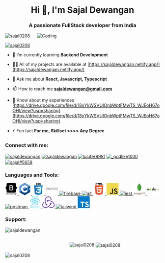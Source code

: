 <h1 align="center">Hi 👋, I'm Sajal Dewangan</h1>
<h3 align="center">A passionate FullStack developer from India</h3>
<img align="right" alt="Coding" width="400" src="https://cdn.dribbble.com/users/1162077/screenshots/3848914/programmer.gif" >

<p align="left"> <img src="https://komarev.com/ghpvc/?username=sajal0208&label=Profile%20views&color=0e75b6&style=flat" alt="sajal0208" /> </p>

<p align="left"> <a href="https://github.com/ryo-ma/github-profile-trophy"><img src="https://github-profile-trophy.vercel.app/?username=sajal0208" alt="sajal0208" /></a> </p>

- 🌱 I’m currently learning **Backend Development**

- 👨‍💻 All of my projects are available at [https://sajaldewangan.netlify.app/](https://sajaldewangan.netlify.app/)

- 💬 Ask me about **React, Javascript, Typescript**

- 📫 How to reach me **sajaldewangan@gmail.com**

- 📄 Know about my experiences [https://drive.google.com/file/d/18xYkWSVUIOnbWptFMwTS_WJEoH67oOHI/view?usp=sharing](https://drive.google.com/file/d/18xYkWSVUIOnbWptFMwTS_WJEoH67oOHI/view?usp=sharing)

- ⚡ Fun fact **For me, Skillset >>>> Any Degree**

<h3 align="left">Connect with me:</h3>
<p align="left">
<a href="https://linkedin.com/in/sajaldewangan" target="blank"><img align="center" src="https://raw.githubusercontent.com/rahuldkjain/github-profile-readme-generator/master/src/images/icons/Social/linked-in-alt.svg" alt="sajaldewangan" height="30" width="40" /></a>
<a href="https://instagram.com/sajaldewangan" target="blank"><img align="center" src="https://raw.githubusercontent.com/rahuldkjain/github-profile-readme-generator/master/src/images/icons/Social/instagram.svg" alt="sajaldewangan" height="30" width="40" /></a>
<a href="https://www.codechef.com/users/lucifer9981" target="blank"><img align="center" src="https://cdn.jsdelivr.net/npm/simple-icons@3.1.0/icons/codechef.svg" alt="lucifer9981" height="30" width="40" /></a>
<a href="https://www.leetcode.com/_godlike1000" target="blank"><img align="center" src="https://raw.githubusercontent.com/rahuldkjain/github-profile-readme-generator/master/src/images/icons/Social/leet-code.svg" alt="_godlike1000" height="30" width="40" /></a>
<a href="https://discord.gg/sajal#5658" target="blank"><img align="center" src="https://raw.githubusercontent.com/rahuldkjain/github-profile-readme-generator/master/src/images/icons/Social/discord.svg" alt="sajal#5658" height="30" width="40" /></a>
</p>

<h3 align="left">Languages and Tools:</h3>
<p align="left"> <a href="https://getbootstrap.com" target="_blank" rel="noreferrer"> <img src="https://raw.githubusercontent.com/devicons/devicon/master/icons/bootstrap/bootstrap-plain-wordmark.svg" alt="bootstrap" width="40" height="40"/> </a> <a href="https://www.w3schools.com/cpp/" target="_blank" rel="noreferrer"> <img src="https://raw.githubusercontent.com/devicons/devicon/master/icons/cplusplus/cplusplus-original.svg" alt="cplusplus" width="40" height="40"/> </a> <a href="https://www.w3schools.com/css/" target="_blank" rel="noreferrer"> <img src="https://raw.githubusercontent.com/devicons/devicon/master/icons/css3/css3-original-wordmark.svg" alt="css3" width="40" height="40"/> </a> <a href="https://expressjs.com" target="_blank" rel="noreferrer"> <img src="https://raw.githubusercontent.com/devicons/devicon/master/icons/express/express-original-wordmark.svg" alt="express" width="40" height="40"/> </a> <a href="https://firebase.google.com/" target="_blank" rel="noreferrer"> <img src="https://www.vectorlogo.zone/logos/firebase/firebase-icon.svg" alt="firebase" width="40" height="40"/> </a> <a href="https://git-scm.com/" target="_blank" rel="noreferrer"> <img src="https://www.vectorlogo.zone/logos/git-scm/git-scm-icon.svg" alt="git" width="40" height="40"/> </a> <a href="https://www.w3.org/html/" target="_blank" rel="noreferrer"> <img src="https://raw.githubusercontent.com/devicons/devicon/master/icons/html5/html5-original-wordmark.svg" alt="html5" width="40" height="40"/> </a> <a href="https://developer.mozilla.org/en-US/docs/Web/JavaScript" target="_blank" rel="noreferrer"> <img src="https://raw.githubusercontent.com/devicons/devicon/master/icons/javascript/javascript-original.svg" alt="javascript" width="40" height="40"/> </a> <a href="https://jestjs.io" target="_blank" rel="noreferrer"> <img src="https://www.vectorlogo.zone/logos/jestjsio/jestjsio-icon.svg" alt="jest" width="40" height="40"/> </a> <a href="https://www.mongodb.com/" target="_blank" rel="noreferrer"> <img src="https://raw.githubusercontent.com/devicons/devicon/master/icons/mongodb/mongodb-original-wordmark.svg" alt="mongodb" width="40" height="40"/> </a> <a href="https://nodejs.org" target="_blank" rel="noreferrer"> <img src="https://raw.githubusercontent.com/devicons/devicon/master/icons/nodejs/nodejs-original-wordmark.svg" alt="nodejs" width="40" height="40"/> </a> <a href="https://postman.com" target="_blank" rel="noreferrer"> <img src="https://www.vectorlogo.zone/logos/getpostman/getpostman-icon.svg" alt="postman" width="40" height="40"/> </a> <a href="https://reactjs.org/" target="_blank" rel="noreferrer"> <img src="https://raw.githubusercontent.com/devicons/devicon/master/icons/react/react-original-wordmark.svg" alt="react" width="40" height="40"/> </a> <a href="https://redux.js.org" target="_blank" rel="noreferrer"> <img src="https://raw.githubusercontent.com/devicons/devicon/master/icons/redux/redux-original.svg" alt="redux" width="40" height="40"/> </a> <a href="https://tailwindcss.com/" target="_blank" rel="noreferrer"> <img src="https://www.vectorlogo.zone/logos/tailwindcss/tailwindcss-icon.svg" alt="tailwind" width="40" height="40"/> </a> <a href="https://www.typescriptlang.org/" target="_blank" rel="noreferrer"> <img src="https://raw.githubusercontent.com/devicons/devicon/master/icons/typescript/typescript-original.svg" alt="typescript" width="40" height="40"/> </a> </p>

<h3 align="left">Support:</h3>
<p><a href="https://www.buymeacoffee.com/sajaldewangan"> <img align="left" src="https://cdn.buymeacoffee.com/buttons/v2/default-yellow.png" height="50" width="210" alt="sajaldewangan" /></a></p><br><br>

<p><img align="left" src="https://github-readme-stats.vercel.app/api/top-langs?username=sajal0208&show_icons=true&locale=en&layout=compact" alt="sajal0208" /></p>

<p>&nbsp;<img align="center" src="https://github-readme-stats.vercel.app/api?username=sajal0208&show_icons=true&locale=en" alt="sajal0208" /></p>

<p><img align="center" src="https://github-readme-streak-stats.herokuapp.com/?user=sajal0208&" alt="sajal0208" /></p>
